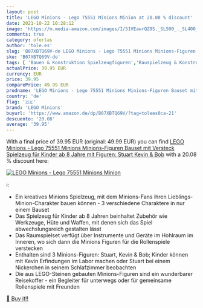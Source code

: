 ```yaml
---
layout: post
title: 'LEGO Minions - Lego 75551 Minions Minion at 20.08 % discount'
date: 2021-10-22 10:28:12
image: 'https://m.media-amazon.com/images/I/51VEawrQZ9S._SL500_._SL400_.jpg'
comments: true
category: ofertas
author: 'tole.es'
slug: 'B07XBTQ69V-de LEGO Minions - Lego 75551 Minions Minions-Figuren Bauset...'
sku: 'B07XBTQ69V-de'
tags: [ 'Bauen & Konstruktion Spielzeugfiguren','Bauspielzeug & Konstruktionsspielzeug','Spielzeug','lego','lego minions', ]
actualPrice: 39.95 EUR
currency: EUR
price: 39.95
comparePrice: 49.99 EUR
prodname: 'LEGO Minions - Lego 75551 Minions Minions-Figuren Bauset mit Versteck  Spielzeug für Kinder ab 8 Jahre mit Figuren: Stuart  Kevin & Bob'
country: 'de'
flag: '🇩🇪'
brand: 'LEGO Minions'
buyurl: 'https://www.amazon.de/dp/B07XBTQ69V/?tag=tolees0ca-21'
descuento: '20.08'
average: '39.95'
---
```


With a final price of 39.95 EUR (original: 49.99 EUR) you can find [LEGO Minions - Lego 75551 Minions Minions-Figuren Bauset mit Versteck  Spielzeug für Kinder ab 8 Jahre mit Figuren: Stuart  Kevin & Bob](https://www.amazon.de/dp/B07XBTQ69V/?tag=tolees0ca-21) with a  20.08 % discount here:

[![LEGO Minions - Lego 75551 Minions Minion](https://m.media-amazon.com/images/I/51VEawrQZ9S._SL500_._SL400_.jpg)](https://www.amazon.de/dp/B07XBTQ69V/?tag=tolees0ca-21)

ℹ️:

- Ein kreatives Minions Spielzeug, mit dem Minions-Fans ihren Lieblings-Minion-Charakter bauen können - 3 verschiedene Charaktere in nur einem Bauset
- Das Spielzeug für Kinder ab 8 Jahren beinhaltet Zubehör wie Werkzeuge, Hüte und Waffen, mit denen sich das Spiel abwechslungsreich gestalten lässt
- Das Raumspielset verfügt über Instrumente und Geräte im Hohlraum im Inneren, wo sich dann die Minions Figuren für die Rollenspiele verstecken
- Enthalten sind 3 Minions-Figuren: Stuart, Kevin & Bob; Kinder können mit Kevin Erfindungen im Labor machen oder Stuart bei einem Nickerchen in seinem Schlafzimmer beobachten
- Die aus LEGO-Steinen gebauten Minions-Figuren sind ein wunderbarer Reisekoffer - ein Begleiter für unterwegs oder für gemeinsame Rollenspiele mit Freunden

[🛒 Buy it!!](https://www.amazon.de/dp/B07XBTQ69V/?tag=tolees0ca-21)
